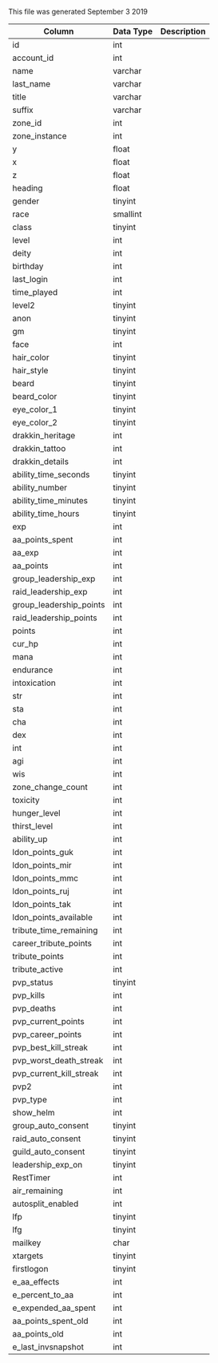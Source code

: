 This file was generated September 3 2019

| Column                  | Data Type | Description |
| ----------------------- | --------- | ----------- |
| id                      | int       |             |
| account_id              | int       |             |
| name                    | varchar   |             |
| last_name               | varchar   |             |
| title                   | varchar   |             |
| suffix                  | varchar   |             |
| zone_id                 | int       |             |
| zone_instance           | int       |             |
| y                       | float     |             |
| x                       | float     |             |
| z                       | float     |             |
| heading                 | float     |             |
| gender                  | tinyint   |             |
| race                    | smallint  |             |
| class                   | tinyint   |             |
| level                   | int       |             |
| deity                   | int       |             |
| birthday                | int       |             |
| last_login              | int       |             |
| time_played             | int       |             |
| level2                  | tinyint   |             |
| anon                    | tinyint   |             |
| gm                      | tinyint   |             |
| face                    | int       |             |
| hair_color              | tinyint   |             |
| hair_style              | tinyint   |             |
| beard                   | tinyint   |             |
| beard_color             | tinyint   |             |
| eye_color_1             | tinyint   |             |
| eye_color_2             | tinyint   |             |
| drakkin_heritage        | int       |             |
| drakkin_tattoo          | int       |             |
| drakkin_details         | int       |             |
| ability_time_seconds    | tinyint   |             |
| ability_number          | tinyint   |             |
| ability_time_minutes    | tinyint   |             |
| ability_time_hours      | tinyint   |             |
| exp                     | int       |             |
| aa_points_spent         | int       |             |
| aa_exp                  | int       |             |
| aa_points               | int       |             |
| group_leadership_exp    | int       |             |
| raid_leadership_exp     | int       |             |
| group_leadership_points | int       |             |
| raid_leadership_points  | int       |             |
| points                  | int       |             |
| cur_hp                  | int       |             |
| mana                    | int       |             |
| endurance               | int       |             |
| intoxication            | int       |             |
| str                     | int       |             |
| sta                     | int       |             |
| cha                     | int       |             |
| dex                     | int       |             |
| int                     | int       |             |
| agi                     | int       |             |
| wis                     | int       |             |
| zone_change_count       | int       |             |
| toxicity                | int       |             |
| hunger_level            | int       |             |
| thirst_level            | int       |             |
| ability_up              | int       |             |
| ldon_points_guk         | int       |             |
| ldon_points_mir         | int       |             |
| ldon_points_mmc         | int       |             |
| ldon_points_ruj         | int       |             |
| ldon_points_tak         | int       |             |
| ldon_points_available   | int       |             |
| tribute_time_remaining  | int       |             |
| career_tribute_points   | int       |             |
| tribute_points          | int       |             |
| tribute_active          | int       |             |
| pvp_status              | tinyint   |             |
| pvp_kills               | int       |             |
| pvp_deaths              | int       |             |
| pvp_current_points      | int       |             |
| pvp_career_points       | int       |             |
| pvp_best_kill_streak    | int       |             |
| pvp_worst_death_streak  | int       |             |
| pvp_current_kill_streak | int       |             |
| pvp2                    | int       |             |
| pvp_type                | int       |             |
| show_helm               | int       |             |
| group_auto_consent      | tinyint   |             |
| raid_auto_consent       | tinyint   |             |
| guild_auto_consent      | tinyint   |             |
| leadership_exp_on       | tinyint   |             |
| RestTimer               | int       |             |
| air_remaining           | int       |             |
| autosplit_enabled       | int       |             |
| lfp                     | tinyint   |             |
| lfg                     | tinyint   |             |
| mailkey                 | char      |             |
| xtargets                | tinyint   |             |
| firstlogon              | tinyint   |             |
| e_aa_effects            | int       |             |
| e_percent_to_aa         | int       |             |
| e_expended_aa_spent     | int       |             |
| aa_points_spent_old     | int       |             |
| aa_points_old           | int       |             |
| e_last_invsnapshot      | int       |             |